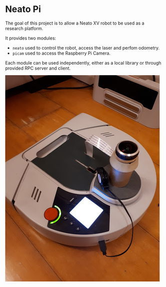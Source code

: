 # Neato Pi

The goal of this project is to allow a Neato XV robot to be used as a research platform.

It provides two modules:
- `neato` used to control the robot, access the laser and perfom odometry.
- `picam` used to access the Raspberry Pi Camera.

Each module can be used independently, either as a local library or through provided RPC server and client.

![Setup](https://github.com/avribacki/neato-pi/blob/master/neato-pi.jpg)
